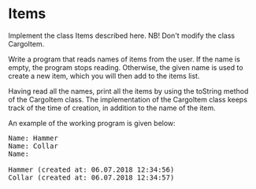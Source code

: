 # Items

Implement the class Items described here. NB! Don't modify the class CargoItem.

Write a program that reads names of items from the user. If the name is empty, the program stops reading. Otherwise, the given name is used to create a new item, which you will then add to the items list.

Having read all the names, print all the items by using the toString method of the CargoItem class. The implementation of the CargoItem class keeps track of the time of creation, in addition to the name of the item.

An example of the working program is given below:

<pre>
Name: Hammer
Name: Collar
Name:

Hammer (created at: 06.07.2018 12:34:56)
Collar (created at: 06.07.2018 12:34:57)
</pre>